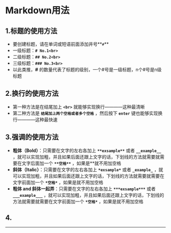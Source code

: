 # Markdown用法
## 1.标题的使用方法
- 要创建标题，请在单词或短语前面添加井号**`#`** <br>
- 一级标题：**`# No.1<br>`**
- 二级标题：**`## No.2<br>`**
- 三级标题：**`### No.3<br>`**
- 以此类推，**#** 的数量代表了标题的级别，一个#号是一级标题，n个#号是n级标题<br>
## 2.换行的使用方法
- 第一种方法是在结尾加上 **`<br>`** 就能够实现换行————这种最清晰<br> 
- 第二种方法是 **`结尾加上两个空格或者多个空格`** ，然后按下 **`enter`** 键也能够实现换行————这种最快速<br> 
## 3.强调的使用方法
- **粗体（Bold）**：只需要在文字的左右各加上 **`**exsample**`** 或者 **`__example__`** ，就可以实现加粗，并且如果后面还跟上文字的话，下划线的方法就需要就需要在文字后面加一个 **`**空格**`** ，如果是**就不用加空格  
- **斜体（Italic）**：只需要在文字的左右各加上 **`*exsample*`**  或者  **`_example_`** ，就可以实现加粗，并且如果后面还跟上文字的话，下划线的方法就需要就需要在文字前面加一个 **`*空格*`** ，如果是就不用加空格  
- **粗体 and 斜体一起弄**：只需要在文字的左右各加上 **`***exsample***`** 或者 **`___example___`** ，就可以实现加粗，并且如果后面还跟上文字的话，下划线的方法就需要就需要在文字前面加一个 **`*空格*`** ，如果是就不用加空格  
## 4.
***
